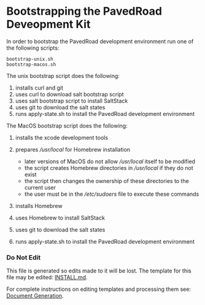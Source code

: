 # Bootstrapping the PavedRoad Deveopment Kit

In order to bootstrap the PavedRoad development environment
run one of the following scripts:

    bootstrap-unix.sh
    bootstrap-macos.sh

The unix bootstrap script does the following:

1) installs curl and git
2) uses curl to download salt bootstrap script
3) uses salt bootstrap script to install SaltStack
4) uses git to download the salt states
5) runs apply-state.sh to install the PavedRoad development environment

The MacOS bootstrap script does the following:

1) installs the xcode development tools
2) prepares _/usr/local_ for Homebrew installation

   * later versions of MacOS do not allow _/usr/local_ itself to be modified
   * the script creates Homebrew directories in _/usr/local_ if they do not exist
   * the script then changes the ownership of these directories to the current user
   * the user must be in the _/etc/sudoers_ file to execute these commands
3) installs Homebrew
4) uses Homebrew to install SaltStack
5) uses git to download the salt states
6) runs apply-state.sh to install the PavedRoad development environment

### Do Not Edit
This file is generated so edits made to it will be lost.
The template for this file may be edited:
[INSTALL.md](/repo-templates/salt/INSTALL.md).

For complete instructions on editing templates and processing them see:
[Document Generation](/assets/README.md).
